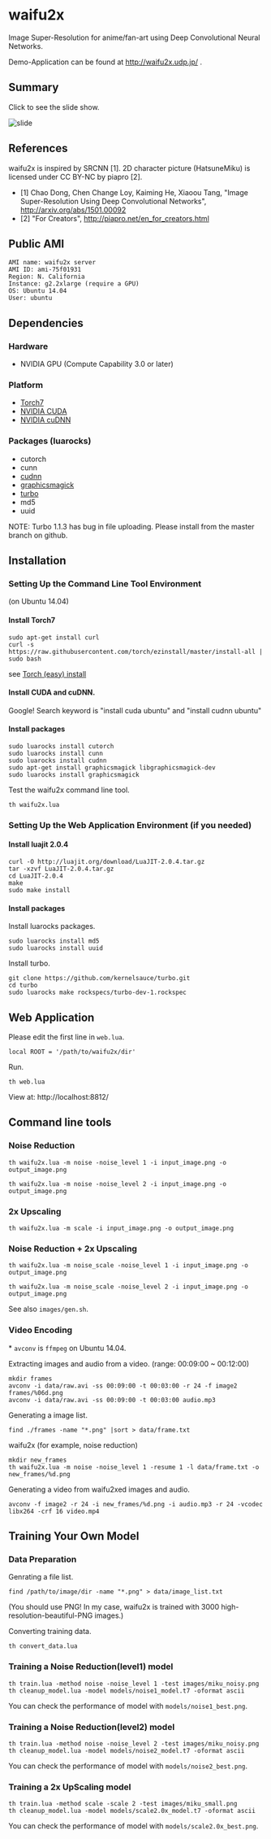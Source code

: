 # waifu2x

Image Super-Resolution for anime/fan-art using Deep Convolutional Neural Networks.

Demo-Application can be found at http://waifu2x.udp.jp/ .

## Summary

Click to see the slide show.

![slide](https://raw.githubusercontent.com/nagadomi/waifu2x/master/images/slide.png)

## References

waifu2x is inspired by SRCNN [1]. 2D character picture (HatsuneMiku) is licensed under CC BY-NC by piapro [2].

- [1] Chao Dong, Chen Change Loy, Kaiming He, Xiaoou Tang, "Image Super-Resolution Using Deep Convolutional Networks", http://arxiv.org/abs/1501.00092
- [2] "For Creators", http://piapro.net/en_for_creators.html

## Public AMI
```
AMI name: waifu2x server
AMI ID: ami-75f01931
Region: N. California
Instance: g2.2xlarge (require a GPU)
OS: Ubuntu 14.04
User: ubuntu
```
## Dependencies

### Hardware
- NVIDIA GPU (Compute Capability 3.0 or later)

### Platform
- [Torch7](http://torch.ch/)
- [NVIDIA CUDA](https://developer.nvidia.com/cuda-toolkit)
- [NVIDIA cuDNN](https://developer.nvidia.com/cuDNN)

### Packages (luarocks)
- cutorch
- cunn
- [cudnn](https://github.com/soumith/cudnn.torch)
- [graphicsmagick](https://github.com/clementfarabet/graphicsmagick)
- [turbo](https://github.com/kernelsauce/turbo)
- md5
- uuid

NOTE: Turbo 1.1.3 has bug in file uploading. Please install from the master branch on github.

## Installation

### Setting Up the Command Line Tool Environment
 (on Ubuntu 14.04)
 
#### Install Torch7

```
sudo apt-get install curl
curl -s https://raw.githubusercontent.com/torch/ezinstall/master/install-all | sudo bash 
```
see [Torch (easy) install](https://github.com/torch/ezinstall)

#### Install CUDA and cuDNN.

Google! Search keyword is "install cuda ubuntu" and "install cudnn ubuntu"

#### Install packages

```
sudo luarocks install cutorch
sudo luarocks install cunn
sudo luarocks install cudnn
sudo apt-get install graphicsmagick libgraphicsmagick-dev
sudo luarocks install graphicsmagick
```

Test the waifu2x command line tool. 
```
th waifu2x.lua
```

### Setting Up the Web Application Environment (if you needed)

#### Install luajit 2.0.4

```
curl -O http://luajit.org/download/LuaJIT-2.0.4.tar.gz
tar -xzvf LuaJIT-2.0.4.tar.gz
cd LuaJIT-2.0.4
make
sudo make install
```

#### Install packages

Install luarocks packages.
```
sudo luarocks install md5
sudo luarocks install uuid
```

Install turbo.
```
git clone https://github.com/kernelsauce/turbo.git
cd turbo
sudo luarocks make rockspecs/turbo-dev-1.rockspec 
```

## Web Application

Please edit the first line in `web.lua`.
```
local ROOT = '/path/to/waifu2x/dir'
```
Run.
```
th web.lua
```

View at: http://localhost:8812/

## Command line tools

### Noise Reduction
```
th waifu2x.lua -m noise -noise_level 1 -i input_image.png -o output_image.png
```
```
th waifu2x.lua -m noise -noise_level 2 -i input_image.png -o output_image.png
```

### 2x Upscaling
```
th waifu2x.lua -m scale -i input_image.png -o output_image.png
```

### Noise Reduction + 2x Upscaling
```
th waifu2x.lua -m noise_scale -noise_level 1 -i input_image.png -o output_image.png
```
```
th waifu2x.lua -m noise_scale -noise_level 2 -i input_image.png -o output_image.png
```

See also `images/gen.sh`.

### Video Encoding

\* `avconv` is `ffmpeg` on Ubuntu 14.04.

Extracting images and audio from a video. (range: 00:09:00 ~ 00:12:00)
```
mkdir frames
avconv -i data/raw.avi -ss 00:09:00 -t 00:03:00 -r 24 -f image2 frames/%06d.png
avconv -i data/raw.avi -ss 00:09:00 -t 00:03:00 audio.mp3
```

Generating a image list.
```
find ./frames -name "*.png" |sort > data/frame.txt
```

waifu2x (for example, noise reduction)
```
mkdir new_frames
th waifu2x.lua -m noise -noise_level 1 -resume 1 -l data/frame.txt -o new_frames/%d.png
```

Generating a video from waifu2xed images and audio.
```
avconv -f image2 -r 24 -i new_frames/%d.png -i audio.mp3 -r 24 -vcodec libx264 -crf 16 video.mp4
```

## Training Your Own Model

### Data Preparation

Genrating a file list.
```
find /path/to/image/dir -name "*.png" > data/image_list.txt
```
(You should use PNG! In my case, waifu2x is trained with 3000 high-resolution-beautiful-PNG images.)

Converting training data.
```
th convert_data.lua
```

### Training a Noise Reduction(level1) model

```
th train.lua -method noise -noise_level 1 -test images/miku_noisy.png
th cleanup_model.lua -model models/noise1_model.t7 -oformat ascii
```
You can check the performance of model with `models/noise1_best.png`.

### Training a Noise Reduction(level2) model

```
th train.lua -method noise -noise_level 2 -test images/miku_noisy.png
th cleanup_model.lua -model models/noise2_model.t7 -oformat ascii
```
You can check the performance of model with `models/noise2_best.png`.

### Training a 2x UpScaling model

```
th train.lua -method scale -scale 2 -test images/miku_small.png
th cleanup_model.lua -model models/scale2.0x_model.t7 -oformat ascii
```
You can check the performance of model with `models/scale2.0x_best.png`.
